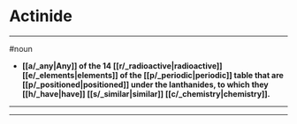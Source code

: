 # Actinide
---
#noun
- **[[a/_any|Any]] of the 14 [[r/_radioactive|radioactive]] [[e/_elements|elements]] of the [[p/_periodic|periodic]] table that are [[p/_positioned|positioned]] under the lanthanides, to which they [[h/_have|have]] [[s/_similar|similar]] [[c/_chemistry|chemistry]].**
---
---
